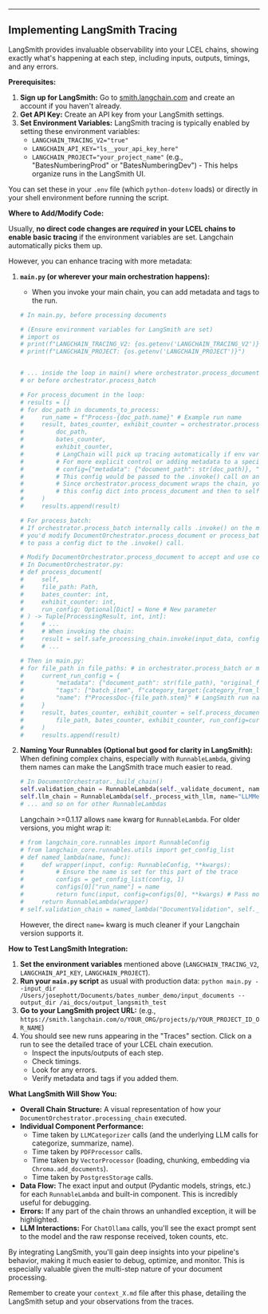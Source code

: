 
---

## Implementing LangSmith Tracing

LangSmith provides invaluable observability into your LCEL chains, showing exactly what's happening at each step, including inputs, outputs, timings, and any errors.

**Prerequisites:**

1.  **Sign up for LangSmith:** Go to [smith.langchain.com](https://smith.langchain.com/) and create an account if you haven't already.
2.  **Get API Key:** Create an API key from your LangSmith settings.
3.  **Set Environment Variables:** LangSmith tracing is typically enabled by setting these environment variables:
    *   `LANGCHAIN_TRACING_V2="true"`
    *   `LANGCHAIN_API_KEY="ls__your_api_key_here"`
    *   `LANGCHAIN_PROJECT="your_project_name"` (e.g., "BatesNumberingProd" or "BatesNumberingDev") - This helps organize runs in the LangSmith UI.

You can set these in your `.env` file (which `python-dotenv` loads) or directly in your shell environment before running the script.

**Where to Add/Modify Code:**

Usually, **no direct code changes are *required* in your LCEL chains to enable basic tracing** if the environment variables are set. Langchain automatically picks them up.

However, you can enhance tracing with more metadata:

1.  **`main.py` (or wherever your main orchestration happens):**
    *   When you invoke your main chain, you can add metadata and tags to the run.

    ```python
    # In main.py, before processing documents

    # (Ensure environment variables for LangSmith are set)
    # import os
    # print(f"LANGCHAIN_TRACING_V2: {os.getenv('LANGCHAIN_TRACING_V2')}")
    # print(f"LANGCHAIN_PROJECT: {os.getenv('LANGCHAIN_PROJECT')}")


    # ... inside the loop in main() where orchestrator.process_document is called
    # or before orchestrator.process_batch

    # For process_document in the loop:
    # results = []
    # for doc_path in documents_to_process:
    #     run_name = f"Process-{doc_path.name}" # Example run name
    #     result, bates_counter, exhibit_counter = orchestrator.process_document(
    #         doc_path, 
    #         bates_counter, 
    #         exhibit_counter,
    #         # LangChain will pick up tracing automatically if env vars are set.
    #         # For more explicit control or adding metadata to a specific invocation:
    #         # config={"metadata": {"document_path": str(doc_path)}, "tags": ["single_doc_processing"], "run_name": run_name}
    #         # This config would be passed to the .invoke() call on an LCEL chain.
    #         # Since orchestrator.process_document wraps the chain, you'd need to pass
    #         # this config dict into process_document and then to self.safe_processing_chain.invoke(input_data, config=run_config)
    #     )
    #     results.append(result)

    # For process_batch:
    # If orchestrator.process_batch internally calls .invoke() on the main chain for each item,
    # you'd modify DocumentOrchestrator.process_document or process_batch
    # to pass a config dict to the .invoke() call.

    # Modify DocumentOrchestrator.process_document to accept and use config
    # In DocumentOrchestrator.py:
    # def process_document(
    #     self, 
    #     file_path: Path, 
    #     bates_counter: int, 
    #     exhibit_counter: int,
    #     run_config: Optional[Dict] = None # New parameter
    # ) -> Tuple[ProcessingResult, int, int]:
    #     # ...
    #     # When invoking the chain:
    #     result = self.safe_processing_chain.invoke(input_data, config=run_config)
    #     # ...

    # Then in main.py:
    # for file_path in file_paths: # in orchestrator.process_batch or main.py loop
    #     current_run_config = {
    #         "metadata": {"document_path": str(file_path), "original_filename": file_path.name},
    #         "tags": ["batch_item", f"category_target:{category_from_llm_or_input}"], # add dynamic tags
    #         "name": f"ProcessDoc-{file_path.stem}" # LangSmith run name
    #     }
    #     result, bates_counter, exhibit_counter = self.process_document(
    #         file_path, bates_counter, exhibit_counter, run_config=current_run_config
    #     )
    #     results.append(result)
    ```

2.  **Naming Your Runnables (Optional but good for clarity in LangSmith):**
    When defining complex chains, especially with `RunnableLambda`, giving them names can make the LangSmith trace much easier to read.
    ```python
    # In DocumentOrchestrator._build_chain()
    self.validation_chain = RunnableLambda(self._validate_document, name="DocumentValidation")
    self.llm_chain = RunnableLambda(self._process_with_llm, name="LLMMetadataExtraction")
    # ... and so on for other RunnableLambdas
    ```
    Langchain >=0.1.17 allows `name` kwarg for `RunnableLambda`. For older versions, you might wrap it:
    ```python
    # from langchain_core.runnables import RunnableConfig
    # from langchain_core.runnables.utils import get_config_list
    # def named_lambda(name, func):
    #     def wrapper(input, config: RunnableConfig, **kwargs):
    #         # Ensure the name is set for this part of the trace
    #         configs = get_config_list(config, 1)
    #         configs[0]["run_name"] = name 
    #         return func(input, config=configs[0], **kwargs) # Pass modified config
    #     return RunnableLambda(wrapper)
    # self.validation_chain = named_lambda("DocumentValidation", self._validate_document)
    ```
    However, the direct `name=` kwarg is much cleaner if your Langchain version supports it.

**How to Test LangSmith Integration:**

1.  **Set the environment variables** mentioned above (`LANGCHAIN_TRACING_V2`, `LANGCHAIN_API_KEY`, `LANGCHAIN_PROJECT`).
2.  **Run your `main.py` script** as usual with production data:
    `python main.py --input_dir /Users/josephott/Documents/bates_number_demo/input_documents --output_dir /ai_docs/output_langsmith_test`
3.  **Go to your LangSmith project URL:** (e.g., `https://smith.langchain.com/o/YOUR_ORG/projects/p/YOUR_PROJECT_ID_OR_NAME`)
4.  You should see new runs appearing in the "Traces" section. Click on a run to see the detailed trace of your LCEL chain execution.
    *   Inspect the inputs/outputs of each step.
    *   Check timings.
    *   Look for any errors.
    *   Verify metadata and tags if you added them.

**What LangSmith Will Show You:**

*   **Overall Chain Structure:** A visual representation of how your `DocumentOrchestrator.processing_chain` executed.
*   **Individual Component Performance:**
    *   Time taken by `LLMCategorizer` calls (and the underlying LLM calls for categorize, summarize, name).
    *   Time taken by `PDFProcessor` calls.
    *   Time taken by `VectorProcessor` (loading, chunking, embedding via `Chroma.add_documents`).
    *   Time taken by `PostgresStorage` calls.
*   **Data Flow:** The exact input and output (Pydantic models, strings, etc.) for each `RunnableLambda` and built-in component. This is incredibly useful for debugging.
*   **Errors:** If any part of the chain throws an unhandled exception, it will be highlighted.
*   **LLM Interactions:** For `ChatOllama` calls, you'll see the exact prompt sent to the model and the raw response received, token counts, etc.

By integrating LangSmith, you'll gain deep insights into your pipeline's behavior, making it much easier to debug, optimize, and monitor. This is especially valuable given the multi-step nature of your document processing.

Remember to create your `context_X.md` file after this phase, detailing the LangSmith setup and your observations from the traces.